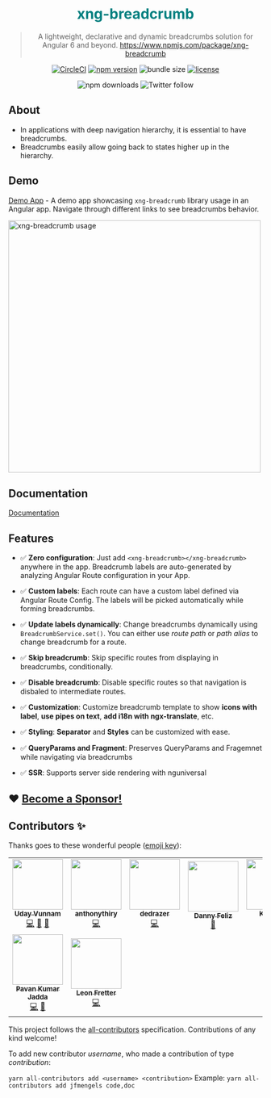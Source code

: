 <h1 align="center" style="color: teal">xng-breadcrumb</h1>

<div align="center">

> A lightweight, declarative and dynamic breadcrumbs solution for Angular 6 and beyond. <https://www.npmjs.com/package/xng-breadcrumb>

[![CircleCI](https://circleci.com/gh/udayvunnam/xng-breadcrumb.svg?shield&circle-token=:circle-token)](https://circleci.com/gh/udayvunnam/xng-breadcrumb)
[![npm version](https://img.shields.io/npm/v/xng-breadcrumb.svg)](https://www.npmjs.com/package/xng-breadcrumb)
![bundle size](https://img.shields.io/bundlephobia/minzip/xng-breadcrumb)
[![license](https://img.shields.io/npm/l/xng-breadcrumb.svg)](https://github.com/udayvunnam/xng-breadcrumb/blob/main/LICENSE)

![npm downloads](https://img.shields.io/npm/dt/xng-breadcrumb?style=social)
![Twitter follow](https://img.shields.io/twitter/follow/udayvunnam_?style=social)

</div>

## About

- In applications with deep navigation hierarchy, it is essential to have breadcrumbs.
- Breadcrumbs easily allow going back to states higher up in the hierarchy.

## Demo

[Demo App](https://xng-breadcrumb.netlify.com) - A demo app showcasing `xng-breadcrumb` library usage in an Angular app. Navigate through different links to see breadcrumbs behavior.

<a href="https://xng-breadcrumb.netlify.com/dashboard" rel="noopener" target="_blank" ><img width="500" src="https://user-images.githubusercontent.com/20707504/68575589-61287880-0492-11ea-9084-80587321c5c4.png" alt="xng-breadcrumb usage"></a></p>

## Documentation

[Documentation](https://udayvunnam.github.io/xng-breadcrumb/)

## Features

- ✅ **Zero configuration**: Just add `<xng-breadcrumb></xng-breadcrumb>` anywhere in the app. Breadcrumb labels are auto-generated by analyzing Angular Route configuration in your App.

- ✅ **Custom labels**: Each route can have a custom label defined via Angular Route Config. The labels will be picked automatically while forming breadcrumbs.

- ✅ **Update labels dynamically**: Change breadcrumbs dynamically using `BreadcrumbService.set()`. You can either use _route path_ or _path alias_ to change breadcrumb for a route.

- ✅ **Skip breadcrumb**: Skip specific routes from displaying in breadcrumbs, conditionally.

- ✅ **Disable breadcrumb**: Disable specific routes so that navigation is disbaled to intermediate routes.

- ✅ **Customization**: Customize breadcrumb template to show **icons with label**, **use pipes on text**, **add i18n with ngx-translate**, etc.

- ✅ **Styling**: **Separator** and **Styles** can be customized with ease.

- ✅ **QueryParams and Fragment**: Preserves QueryParams and Fragemnet while navigating via breadcrumbs

- ✅ **SSR**: Supports server side rendering with nguniversal

## ❤️ [Become a Sponsor!](http://paypal.me/udayvunnam)

## Contributors ✨

Thanks goes to these wonderful people ([emoji key](https://allcontributors.org/docs/en/emoji-key)):

<!-- ALL-CONTRIBUTORS-LIST:START - Do not remove or modify this section -->
<!-- prettier-ignore-start -->
<!-- markdownlint-disable -->
<table>
  <tr>
    <td align="center"><a href="https://www.linkedin.com/in/udayvunnam/"><img src="https://avatars.githubusercontent.com/u/20707504?v=4?s=100" width="100px;" alt=""/><br /><sub><b>Uday Vunnam</b></sub></a><br /><a href="https://github.com/udayvunnam/xng-breadcrumb/commits?author=udayvunnam" title="Code">💻</a> <a href="https://github.com/udayvunnam/xng-breadcrumb/commits?author=udayvunnam" title="Documentation">📖</a> <a href="#maintenance-udayvunnam" title="Maintenance">🚧</a></td>
    <td align="center"><a href="https://github.com/anthonythiry"><img src="https://avatars.githubusercontent.com/u/28025542?v=4?s=100" width="100px;" alt=""/><br /><sub><b>anthonythiry</b></sub></a><br /><a href="https://github.com/udayvunnam/xng-breadcrumb/commits?author=anthonythiry" title="Code">💻</a></td>
    <td align="center"><a href="https://github.com/dedrazer"><img src="https://avatars.githubusercontent.com/u/23525418?v=4?s=100" width="100px;" alt=""/><br /><sub><b>dedrazer</b></sub></a><br /><a href="https://github.com/udayvunnam/xng-breadcrumb/commits?author=dedrazer" title="Code">💻</a></td>
    <td align="center"><a href="https://dannyfeliz.com/"><img src="https://avatars.githubusercontent.com/u/5460365?v=4?s=100" width="100px;" alt=""/><br /><sub><b>Danny Feliz</b></sub></a><br /><a href="https://github.com/udayvunnam/xng-breadcrumb/commits?author=DannyFeliz" title="Documentation">📖</a></td>
    <td align="center"><a href="https://github.com/kapenzo"><img src="https://avatars.githubusercontent.com/u/16196222?v=4?s=100" width="100px;" alt=""/><br /><sub><b>Kapsky</b></sub></a><br /><a href="https://github.com/udayvunnam/xng-breadcrumb/commits?author=kapenzo" title="Code">💻</a></td>
    <td align="center"><a href="https://github.com/andreicojea"><img src="https://avatars.githubusercontent.com/u/4705022?v=4?s=100" width="100px;" alt=""/><br /><sub><b>Andrei Cojea</b></sub></a><br /><a href="https://github.com/udayvunnam/xng-breadcrumb/commits?author=andreicojea" title="Documentation">📖</a></td>
    <td align="center"><a href="https://github.com/jontze"><img src="https://avatars.githubusercontent.com/u/42588836?v=4?s=100" width="100px;" alt=""/><br /><sub><b>Jonathan</b></sub></a><br /><a href="https://github.com/udayvunnam/xng-breadcrumb/commits?author=jontze" title="Code">💻</a></td>
  </tr>
  <tr>
    <td align="center"><a href="https://pavankjadda.dev/"><img src="https://avatars.githubusercontent.com/u/17564080?v=4?s=100" width="100px;" alt=""/><br /><sub><b>Pavan Kumar Jadda</b></sub></a><br /><a href="https://github.com/udayvunnam/xng-breadcrumb/commits?author=pavankjadda" title="Code">💻</a> <a href="#maintenance-pavankjadda" title="Maintenance">🚧</a></td>
    <td align="center"><a href="https://github.com/LeonFretter"><img src="https://avatars.githubusercontent.com/u/40633983?v=4?s=100" width="100px;" alt=""/><br /><sub><b>Leon Fretter</b></sub></a><br /><a href="https://github.com/udayvunnam/xng-breadcrumb/commits?author=LeonFretter" title="Code">💻</a></td>
  </tr>
</table>

<!-- markdownlint-restore -->
<!-- prettier-ignore-end -->

<!-- ALL-CONTRIBUTORS-LIST:END -->

This project follows the [all-contributors](https://github.com/all-contributors/all-contributors) specification. Contributions of any kind welcome!

To add new contributor _username_, who made a contribution of type _contribution_:

`yarn all-contributors add <username> <contribution>` Example: `yarn all-contributors add jfmengels code,doc`
